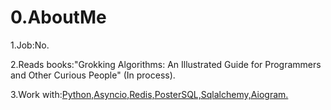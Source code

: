 # 0.AboutMe

1.Job:No.

2.Reads books:"Grokking Algorithms: An Illustrated Guide for Programmers and Other Curious People" (In process).

3.Work with:[Python,Asyncio,Redis,PosterSQL,Sqlalchemy,Aiogram.](https://github.com/EgorikEroor42/1.TelegramBotForBuyingNewNftGifts)
